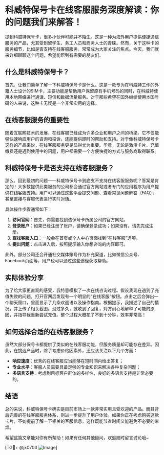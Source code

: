 # 科威特保号卡在线客服服务深度解读：你的问题我们来解答！

提到科威特保号卡，很多小伙伴可能并不陌生。这是一种为海外用户提供便捷通信服务的产品，尤其受到留学生、务工人员和商务人士的青睐。然而，关于这种卡的服务细节，比如是否支持在线客服服务，常常成为大家关注的焦点。今天，我们就来详细聊聊这个问题，希望能帮到有需要的朋友们。

## 什么是科威特保号卡？

首先，让我们简单了解一下科威特保号卡是什么。这是一款专为在科威特工作的外籍人士设计的SIM卡，主要功能是帮助用户保留原有手机号码的同时，在科威特使用本地网络进行通话、短信和数据流量服务。对于那些希望在国外继续使用本国号码的人来说，这种卡无疑是一个非常实用的选择。

## 在线客服服务的重要性

随着互联网技术的发展，在线客服已经成为许多企业和用户之间的桥梁。它不仅能够快速响应用户的咨询和投诉，还能提供即时的帮助和支持。对于像科威特保号卡这样的产品来说，在线客服服务更是显得尤为重要。毕竟，无论是激活卡片、充值缴费还是遇到使用中的问题，用户都需要一个方便快捷的方式与服务商取得联系。

## 科威特保号卡是否支持在线客服服务？

那么，回到最初的问题——科威特保号卡到底支不支持在线客服服务呢？答案是肯定的！大多数提供此类服务的公司都会通过官方网站或者专门的应用程序为用户提供在线客服支持。用户可以通过这些平台提交问题、查看常见问题解答（FAQ），甚至直接与客服代表进行实时对话。

具体操作步骤通常如下：

1. **访问官网**：首先，你需要找到该保号卡所属公司的官方网站。
2. **登录账户**：如果已经注册了账户，请确保登录成功；如果没有，请先完成注册。
3. **查找客服入口**：一般会在首页或个人中心页面找到“在线客服”选项。
4. **提出问题**：点击进入后，按照提示输入你想咨询的内容即可。

此外，部分公司还会开通社交媒体账号作为补充渠道，比如微信公众号、Facebook页面等，用户也可以通过这些途径获取帮助。

## 实际体验分享

为了给大家更直观的感受，我特意模拟了一次在线咨询过程。假设我现在遇到了充值失败的问题，打开官网后发现有一个明显的“在线客服”按钮。点击之后会弹出一个聊天窗口，里面显示了几条欢迎语以及操作指南。根据提示，我描述了自己的情况，并上传了相关截图。没过多久，就收到了回复，对方耐心地解释了可能的原因，并指导我重新尝试充值。整个过程大概花了不到十分钟，效率非常高！

## 如何选择合适的在线客服服务？

虽然大部分保号卡都提供了类似的在线客服功能，但服务质量却可能存在差异。因此，在挑选产品时，除了考虑价格因素外，还应该关注以下几个方面：

- **响应速度**：优秀的在线客服应当能够在短时间内给出答复；
- **专业水平**：客服人员需要具备足够的专业知识来解决各种复杂问题；
- **多语言支持**：考虑到目标客户群体的多样性，良好的多语言支持是非常必要的。

## 结语

总的来说，科威特保号卡确实是目前市场上一款非常实用且受欢迎的产品。而其背后完善的在线客服服务体系，则进一步提升了用户体验。如果你正在考虑购买这款卡片，不妨提前了解一下相关的客服信息，这样既能节省时间又能避免不必要的麻烦。

希望这篇文章能对你有所帮助！如果有任何其他疑问，欢迎随时留言讨论哦~

[TG💪+ @jx0703 ![Image](https://github.com/user-attachments/assets/dbca1d08-cadb-493c-b0ec-ad6f7a83f270)]